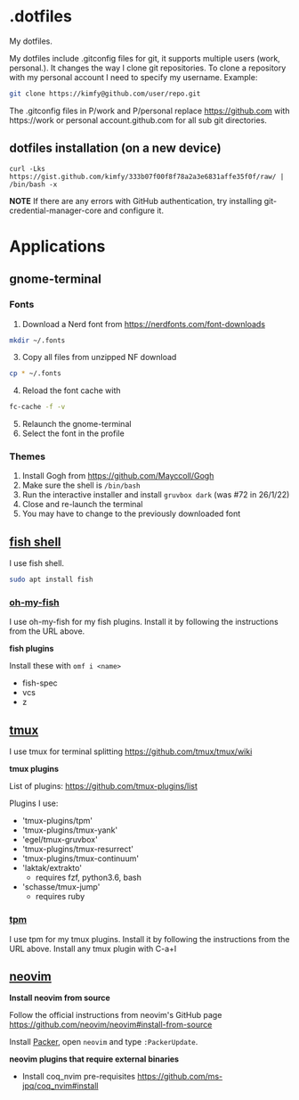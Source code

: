 # .dotfiles
My dotfiles.

My dotfiles include .gitconfig files for git, it supports multiple users (work, personal.). It changes the way I clone git repositories. To clone a repository with my personal account I need to specify my username. Example:
```bash
git clone https://kimfy@github.com/user/repo.git
```

The .gitconfig files in P/work and P/personal replace https://github.com with https://work or personal account.github.com for all sub git directories.

## dotfiles installation (on a new device)

```fish
curl -Lks https://gist.github.com/kimfy/333b07f00f8f78a2a3e6831affe35f0f/raw/ | /bin/bash -x
```

**NOTE**
If there are any errors with GitHub authentication, try installing git-credential-manager-core and configure it.

# Applications 

## gnome-terminal

### Fonts

1. Download a Nerd font from https://nerdfonts.com/font-downloads
```bash
mkdir ~/.fonts
```
3. Copy all files from unzipped NF download 
```bash
cp * ~/.fonts
```
4. Reload the font cache with 
```bash
fc-cache -f -v
```
5. Relaunch the gnome-terminal
6. Select the font in the profile

### Themes

1. Install Gogh from https://github.com/Mayccoll/Gogh
2. Make sure the shell is `/bin/bash`
3. Run the interactive installer and install `gruvbox dark` (was #72 in 26/1/22)
4. Close and re-launch the terminal
5. You may have to change to the previously downloaded font

## [fish shell](https://fishshell.com/) 

I use fish shell. 
```bash
sudo apt install fish
```
### [oh-my-fish](https://github.com/oh-my-fish/oh-my-fish#installation)

I use oh-my-fish for my fish plugins. Install it by following the instructions from the URL above.

**fish plugins**

Install these with `omf i <name>`

- fish-spec
- vcs
- z

## [tmux](https://github.com/tmux/tmux)

I use tmux for terminal splitting https://github.com/tmux/tmux/wiki

**tmux plugins**

List of plugins: https://github.com/tmux-plugins/list

Plugins I use:

- 'tmux-plugins/tpm'
- 'tmux-plugins/tmux-yank'
- 'egel/tmux-gruvbox'
- 'tmux-plugins/tmux-resurrect'
- 'tmux-plugins/tmux-continuum'
- 'laktak/extrakto'
  - requires fzf, python3.6, bash
- 'schasse/tmux-jump'
  - requires ruby

### [tpm](https://github.com/tmux-plugins/tpm#installation)

I use tpm for my tmux plugins. Install it by following the instructions from the URL above.
Install any tmux plugin with C-a+I

## [neovim](https://github.com/neovim/neovim#install-from-source)

**Install neovim from source**

Follow the official instructions from neovim's GitHub page https://github.com/neovim/neovim#install-from-source 

Install [Packer](https://github.com/wbthomason/packer.nvim#quickstart), open `neovim` and type `:PackerUpdate`.

**neovim plugins that require external binaries**
 
* Install coq_nvim pre-requisites https://github.com/ms-jpq/coq_nvim#install

